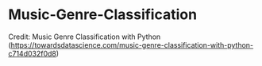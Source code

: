 # Music-Genre-Classification

Credit:
Music Genre Classification with Python (https://towardsdatascience.com/music-genre-classification-with-python-c714d032f0d8)
